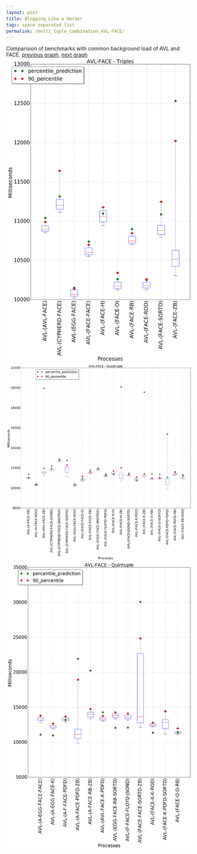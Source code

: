 ```yaml
---
layout: post
title: Blogging Like a Hacker
tags: space separated list
permalink: /multi_tuple_combination_AVL-FACE/
---
```


Comparision of benchmarks with common background load of AVL and FACE.
[previous graph](../multi_tuple_combination_AVL-EGG/), [next graph](../multi_tuple_combination_AVL-FLOYD/)
![graph figure](./images/triple/AVL/AVL-FACE_box.png)![graph figure](./images/quadruple/AVL/AVL-FACE_box.png)![graph figure](./images/quintuple/AVL/AVL-FACE_box.png)
